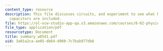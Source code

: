 ```yaml
---
content_type: resource
description: This file discusses circuits, and experiment to see what happens when
  capacitors are included.
file: https://ol-ocw-studio-app-qa.s3.amazonaws.com/courses/8-02-physics-ii-electricity-and-magnetism-spring-2007/3a01a2caae05db64d9607c7bab977db8_summary_w05d1.pdf
file_type: application/pdf
resourcetype: Document
title: summary_w05d1.pdf
uid: 3a01a2ca-ae05-db64-d960-7c7bab977db8
---
```

